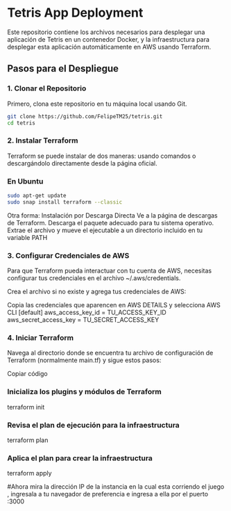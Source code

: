 # Tetris App Deployment

Este repositorio contiene los archivos necesarios para desplegar una aplicación de Tetris en un contenedor Docker, y la infraestructura para desplegar esta aplicación automáticamente en AWS usando Terraform.


## Pasos para el Despliegue

### 1. Clonar el Repositorio

Primero, clona este repositorio en tu máquina local usando Git.

```bash
git clone https://github.com/FelipeTM25/tetris.git
cd tetris
```
### 2. Instalar Terraform
Terraform se puede instalar de dos maneras: usando comandos o descargándolo directamente desde la página oficial.

### En Ubuntu
```bash
sudo apt-get update
sudo snap install terraform --classic
```
Otra forma:
Instalación por Descarga Directa
Ve a la página de descargas de Terraform.
Descarga el paquete adecuado para tu sistema operativo.
Extrae el archivo y mueve el ejecutable a un directorio incluido en tu variable PATH

### 3. Configurar Credenciales de AWS
Para que Terraform pueda interactuar con tu cuenta de AWS, necesitas configurar tus credenciales en el archivo ~/.aws/credentials.

Crea el archivo si no existe y agrega tus credenciales de AWS:

Copia las credenciales que aparencen en AWS DETAILS y selecciona AWS CLI
[default]
aws_access_key_id = TU_ACCESS_KEY_ID
aws_secret_access_key = TU_SECRET_ACCESS_KEY

### 4. Iniciar Terraform
Navega al directorio donde se encuentra tu archivo de configuración de Terraform (normalmente main.tf) y sigue estos pasos:


Copiar código
### Inicializa los plugins y módulos de Terraform
terraform init

### Revisa el plan de ejecución para la infraestructura
terraform plan

### Aplica el plan para crear la infraestructura
terraform apply

#Ahora mira la dirección IP de la instancia en la cual esta corriendo el juego , ingresala a tu navegador de preferencia e ingresa a ella por el puerto :3000
```
